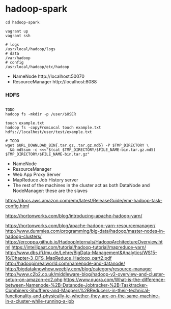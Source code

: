 # hadoop-spark

```
cd hadoop-spark

vagrant up
vagrant ssh

# logs
/usr/local/hadoop/logs
# data
/var/hadoop
# config
/usr/local/hadoop/etc/hadoop
```

* NameNode http://localhost:50070
* ResourceManager http://localhost:8088

### HDFS

```

TODO
hadoop fs -mkdir -p /user/$USER

touch example.txt
hadoop fs -copyFromLocal touch example.txt hdfs://localhost/user/test/example.txt

# TODO
wget $URL_DOWNLOAD_BIN{.tar.gz,.tar.gz.md5} -P $TMP_DIRECTORY \
  && md5sum -c <<<"$(cat $TMP_DIRECTORY/$FILE_NAME-bin.tar.gz.md5)  $TMP_DIRECTORY/$FILE_NAME-bin.tar.gz"

```

* NameNode
* ResourceManager
* Web App Proxy Server
* MapReduce Job History server
* The rest of the machines in the cluster act as both DataNode and NodeManager:  these are the slaves

https://docs.aws.amazon.com/emr/latest/ReleaseGuide/emr-hadoop-task-config.html

https://hortonworks.com/blog/introducing-apache-hadoop-yarn/

https://hortonworks.com/blog/apache-hadoop-yarn-resourcemanager/
http://www.dummies.com/programming/big-data/hadoop/master-nodes-in-hadoop-clusters/
https://ercoppa.github.io/HadoopInternals/HadoopArchitectureOverview.html
https://intellipaat.com/tutorial/hadoop-tutorial/mapreduce-yarn/
http://www.dbs.ifi.lmu.de/Lehre/BigData-Management&Analytics/WS15-16/Chapter-3_DFS_MapReduce_Hadoop_part2.pdf
http://hadoopinrealworld.com/namenode-and-datanode/
http://bigdataknowhow.weebly.com/blog/category/resource-manager
http://www.c2b2.co.uk/middleware-blog/hadoop-v2-overview-and-cluster-setup-on-amazon-ec2.php
https://www.quora.com/What-is-the-difference-between-Namenode-%2B-Datanode-Jobtracker-%2B-Tasktracker-Combiners-Shufflers-and-Mappers%2BReducers-in-their-technical-functionality-and-physically-ie-whether-they-are-on-the-same-machine-in-a-cluster-while-running-a-job

